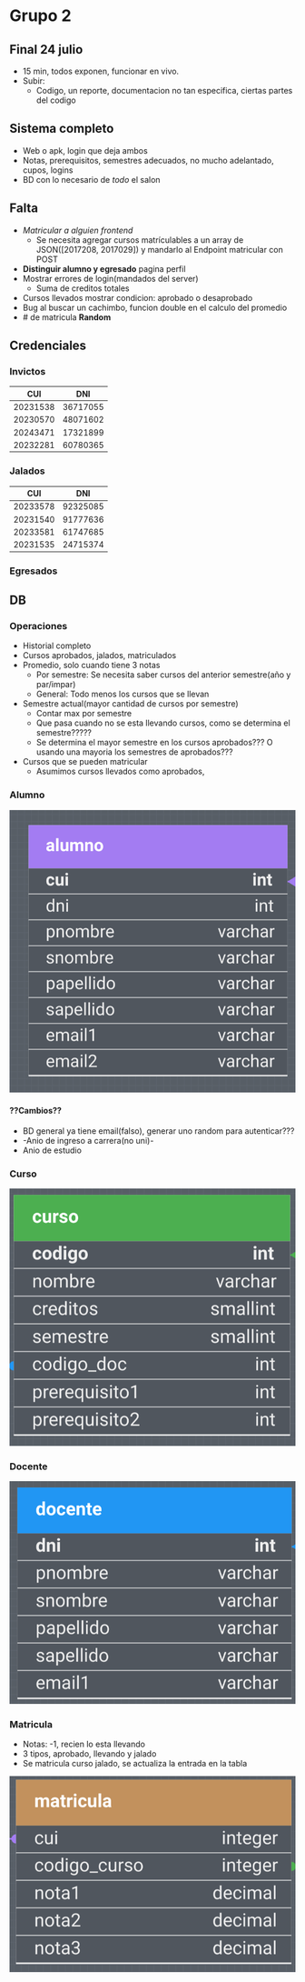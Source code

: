 # Grupo 2

## Final 24 julio

- 15 min, todos exponen, funcionar en vivo.
- Subir:
  - Codigo, un reporte, documentacion no tan especifica, ciertas partes del codigo

## Sistema completo

- Web o apk, login que deja ambos
- Notas, prerequisitos, semestres adecuados, no mucho adelantado, cupos, logins
- BD con lo necesario de $todo$ el salon

## Falta

- *Matricular a alguien frontend*
    - Se necesita agregar cursos matrículables a un array de JSON([2017208, 2017029]) y mandarlo al Endpoint matricular con POST
- **Distinguir alumno y egresado** pagina perfil
- Mostrar errores de login(mandados del server)
  - Suma de creditos totales
- Cursos llevados mostrar condicion: aprobado o desaprobado
- Bug al buscar un cachimbo, funcion double en el calculo del promedio
- \# de matricula **Random**

## Credenciales

### Invictos

| CUI      | DNI      |
| -------- | -------- |
| 20231538 | 36717055 |
| 20230570 | 48071602 |
| 20243471 | 17321899 |
| 20232281 | 60780365 |

### Jalados

| CUI      | DNI      |
| -------- | -------- |
| 20233578 | 92325085 |
| 20231540 | 91777636 |
| 20233581 | 61747685 |
| 20231535 | 24715374 |

### Egresados

## DB

### Operaciones

- Historial completo
- Cursos aprobados, jalados, matriculados
- Promedio, solo cuando tiene 3 notas
  - Por semestre: Se necesita saber cursos del anterior semestre(año y par/impar)
  - General: Todo menos los cursos que se llevan
- Semestre actual(mayor cantidad de cursos por semestre)
  - Contar max por semestre
  - Que pasa cuando no se esta llevando cursos, como se determina el semestre?????
  - Se determina el mayor semestre en los cursos aprobados??? O usando una mayoria los semestres de aprobados???
- Cursos que se pueden matricular
  - Asumimos cursos llevados como aprobados,

### Alumno

![alumno](assets/alumno.png)

#### ??Cambios??

- BD general ya tiene email(falso), generar uno random para autenticar???
- -Anio de ingreso a carrera(no uni)-
- Anio de estudio

### Curso

![curso](assets/curso.png)

### Docente

![docente](assets/docente.png)

### Matricula

- Notas: -1, recien lo esta llevando
- 3 tipos, aprobado, llevando y jalado
- Se matricula curso jalado, se actualiza la entrada en la tabla

![matricula](assets/matricula.png)
